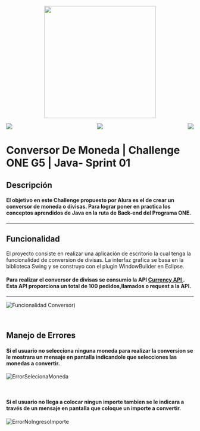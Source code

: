 <p align="center">
  <img width="300" height="300" src="https://user-images.githubusercontent.com/104738144/209450152-fdd84f86-a8b9-42de-92c9-5e105ab0a77d.png">
</p>

<p align="center">
 <img src="https://img.shields.io/badge/status-liberado-green" align="left"> 
 <img src="https://img.shields.io/badge/version-V2.0-green">
 <img src="https://img.shields.io/badge/fecha-Diciembre%202022-green" align="right">
</p>

 # Conversor De Moneda | Challenge ONE G5 | Java- Sprint 01
 
## Descripción
  #### El objetivo en este Challenge propuesto por Alura es el de crear un conversor de moneda o divisas. Para lograr poner en practica los conceptos aprendidos de Java en la ruta de Back-end del Programa ONE.
---

## Funcionalidad

  El proyecto consiste en realizar una aplicación de escritorio la cual tenga la funcionalidad de conversion de divisas.
  La interfaz grafica se basa en la biblioteca Swing y se construyo con el plugin WindowBuilder en Eclipse.
  
 #### Para realizar el conversor de divisas se consumio la API <a href="https://currency.getgeoapi.com">Currency API </a>. Esta API proporciona un total de 100 pedidos,llamados o request a la API.
---
![Funcionalidad Conversor)](https://user-images.githubusercontent.com/104738144/209484393-f9203328-b29b-43b3-b363-47ba6717427c.gif)

&nbsp;

## Manejo de Errores

 #### Si el usuario no selecciona ninguna moneda para realizar la conversion se le mostrara un mensaje en pantalla indicandole que selecciones las monedas a    convertir.
  ![ErrorSelecionaMoneda](https://user-images.githubusercontent.com/104738144/209484499-eeae9bc3-186b-4615-bd17-ad2885972ab2.png)
  
  &nbsp;
  
  #### Si el usuario no llega a colocar ningun importe tambien se le indicara a través de un mensaje en pantalla que coloque un importe a convertir.
  ![ErrorNoIngresoImporte](https://user-images.githubusercontent.com/104738144/209484565-3f4e5e5f-5e9c-446c-a8f6-a4ec64723e41.png)
  &nbsp;







